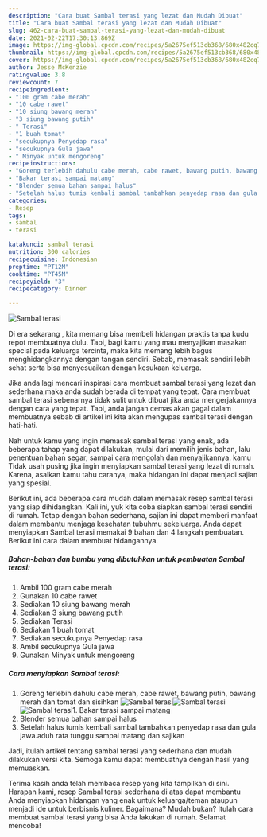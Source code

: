 ```yaml
---
description: "Cara buat Sambal terasi yang lezat dan Mudah Dibuat"
title: "Cara buat Sambal terasi yang lezat dan Mudah Dibuat"
slug: 462-cara-buat-sambal-terasi-yang-lezat-dan-mudah-dibuat
date: 2021-02-22T17:30:13.869Z
image: https://img-global.cpcdn.com/recipes/5a2675ef513cb368/680x482cq70/sambal-terasi-foto-resep-utama.jpg
thumbnail: https://img-global.cpcdn.com/recipes/5a2675ef513cb368/680x482cq70/sambal-terasi-foto-resep-utama.jpg
cover: https://img-global.cpcdn.com/recipes/5a2675ef513cb368/680x482cq70/sambal-terasi-foto-resep-utama.jpg
author: Jesse McKenzie
ratingvalue: 3.8
reviewcount: 7
recipeingredient:
- "100 gram cabe merah"
- "10 cabe rawet"
- "10 siung bawang merah"
- "3 siung bawang putih"
- " Terasi"
- "1 buah tomat"
- "secukupnya Penyedap rasa"
- "secukupnya Gula jawa"
- " Minyak untuk mengoreng"
recipeinstructions:
- "Goreng terlebih dahulu cabe merah, cabe rawet, bawang putih, bawang merah dan tomat dan sisihkan"
- "Bakar terasi sampai matang"
- "Blender semua bahan sampai halus"
- "Setelah halus tumis kembali sambal tambahkan penyedap rasa dan gula jawa.aduh rata tunggu sampai matang dan sajikan"
categories:
- Resep
tags:
- sambal
- terasi

katakunci: sambal terasi 
nutrition: 300 calories
recipecuisine: Indonesian
preptime: "PT12M"
cooktime: "PT45M"
recipeyield: "3"
recipecategory: Dinner

---
```



![Sambal terasi](https://img-global.cpcdn.com/recipes/5a2675ef513cb368/680x482cq70/sambal-terasi-foto-resep-utama.jpg)

Di era  sekarang , kita memang bisa membeli hidangan praktis tanpa kudu repot membuatnya dulu. Tapi, bagi kamu yang mau menyajikan masakan special pada keluarga tercinta, maka kita memang lebih bagus menghidangkannya dengan tangan sendiri. Sebab, memasak sendiri lebih sehat serta bisa menyesuaikan dengan kesukaan keluarga.

Jika anda lagi mencari inspirasi cara membuat sambal terasi yang lezat dan sederhana,maka anda sudah berada di tempat yang tepat. Cara membuat sambal terasi  sebenarnya tidak sulit untuk dibuat jika anda mengerjakannya dengan cara yang tepat. Tapi, anda jangan cemas akan gagal dalam membuatnya 
sebab di artikel ini kita akan mengupas sambal terasi dengan hati-hati.  



Nah untuk kamu yang ingin memasak sambal terasi yang enak, ada beberapa tahap yang dapat dilakukan, mulai dari memilih jenis bahan, lalu penentuan bahan segar, sampai cara mengolah dan menyajikannya. kamu Tidak usah pusing jika ingin menyiapkan sambal terasi yang lezat di rumah. Karena, asalkan kamu  tahu caranya, maka hidangan ini dapat menjadi sajian yang spesial.

Berikut ini, ada beberapa cara mudah dalam memasak resep sambal terasi yang siap dihidangkan. Kali ini, yuk kita coba siapkan sambal terasi sendiri di rumah. Tetap dengan bahan sederhana, sajian ini dapat memberi manfaat dalam membantu menjaga kesehatan tubuhmu sekeluarga. Anda dapat menyiapkan Sambal terasi memakai 9 bahan dan 4 langkah pembuatan. Berikut ini cara dalam membuat hidangannya.

<!--inarticleads1-->

##### Bahan-bahan dan bumbu yang dibutuhkan untuk pembuatan Sambal terasi:

1. Ambil 100 gram cabe merah
1. Gunakan 10 cabe rawet
1. Sediakan 10 siung bawang merah
1. Sediakan 3 siung bawang putih
1. Sediakan  Terasi
1. Sediakan 1 buah tomat
1. Sediakan secukupnya Penyedap rasa
1. Ambil secukupnya Gula jawa
1. Gunakan  Minyak untuk mengoreng




<!--inarticleads2-->

##### Cara menyiapkan Sambal terasi:

1. Goreng terlebih dahulu cabe merah, cabe rawet, bawang putih, bawang merah dan tomat dan sisihkan
<img src="https://img-global.cpcdn.com/steps/c052a68036a999e4/160x128cq70/sambal-terasi-langkah-memasak-1-foto.jpg" alt="Sambal terasi"><img src="https://img-global.cpcdn.com/steps/7a2c1df2676ec887/160x128cq70/sambal-terasi-langkah-memasak-1-foto.jpg" alt="Sambal terasi"><img src="https://img-global.cpcdn.com/steps/d92c0b47893170ea/160x128cq70/sambal-terasi-langkah-memasak-1-foto.jpg" alt="Sambal terasi">1. Bakar terasi sampai matang
1. Blender semua bahan sampai halus
1. Setelah halus tumis kembali sambal tambahkan penyedap rasa dan gula jawa.aduh rata tunggu sampai matang dan sajikan




Jadi, itulah artikel tentang  sambal terasi  yang sederhana dan mudah dilakukan versi kita. Semoga kamu dapat membuatnya dengan hasil yang memuaskan. 

Terima kasih anda telah membaca resep yang kita tampilkan di sini. Harapan kami, resep  Sambal terasi sederhana di atas dapat membantu Anda menyiapkan hidangan yang enak untuk keluarga/teman ataupun menjadi ide untuk berbisnis kuliner. Bagaimana? Mudah bukan? Itulah cara membuat sambal terasi yang bisa Anda lakukan di rumah. Selamat mencoba!

